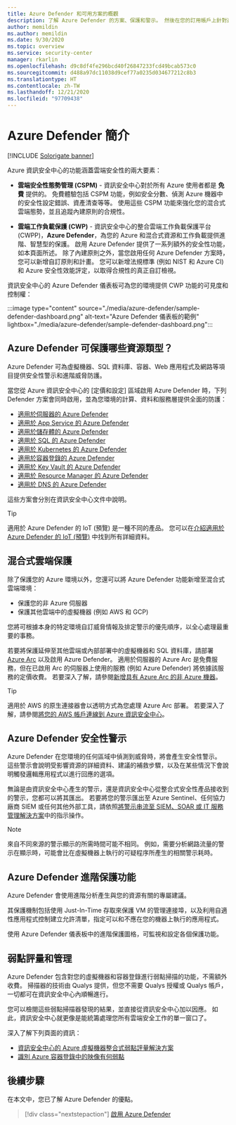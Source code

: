 ```yaml
---
title: Azure Defender 和可用方案的概觀
description: 了解 Azure Defender 的方案、保護和警示。 然後在您的訂用帳戶上針對進階安全性啟用 Azure Defender。
author: memildin
ms.author: memildin
ms.date: 9/30/2020
ms.topic: overview
ms.service: security-center
manager: rkarlin
ms.openlocfilehash: d9c8df4fe296bcd40f26847233fcd49bcab573c0
ms.sourcegitcommit: d488a97dc11038d9cef77a0235d034677212c8b3
ms.translationtype: HT
ms.contentlocale: zh-TW
ms.lasthandoff: 12/21/2020
ms.locfileid: "97709438"
---
```

# <a name="introduction-to-azure-defender"></a>Azure Defender 簡介

[!INCLUDE [Solorigate banner](../../includes/security-center-solorigate.md)]

Azure 資訊安全中心的功能涵蓋雲端安全性的兩大要素：

- **雲端安全性態勢管理 (CSPM)** - 資訊安全中心對於所有 Azure 使用者都是 **免費** 提供的。 免費體驗包括 CSPM 功能，例如安全分數、偵測 Azure 機器中的安全性設定錯誤、資產清查等等。 使用這些 CSPM 功能來強化您的混合式雲端態勢，並且追蹤內建原則的合規性。

- **雲端工作負載保護 (CWP)** - 資訊安全中心的整合雲端工作負載保護平台 (CWPP)，**Azure Defender**，為您的 Azure 和混合式資源和工作負載提供進階、智慧型的保護。 啟用 Azure Defender 提供了一系列額外的安全性功能，如本頁面所述。 除了內建原則之外，當您啟用任何 Azure Defender 方案時，您可以新增自訂原則和計畫。 您可以新增法規標準 (例如 NIST 和 Azure CI) 和 Azure 安全性效能評定，以取得合規性的真正自訂檢視。

資訊安全中心的 Azure Defender 儀表板可為您的環境提供 CWP 功能的可見度和控制權：

:::image type="content" source="./media/azure-defender/sample-defender-dashboard.png" alt-text="Azure Defender 儀表板的範例" lightbox="./media/azure-defender/sample-defender-dashboard.png":::

## <a name="what-resource-types-can-azure-defender-secure"></a>Azure Defender 可保護哪些資源類型？

Azure Defender 可為虛擬機器、SQL 資料庫、容器、Web 應用程式及網路等項目提供安全性警示和進階威脅防護。

當您從 Azure 資訊安全中心的 [定價和設定] 區域啟用 Azure Defender 時，下列 Defender 方案會同時啟用，並為您環境的計算、資料和服務層提供全面的防護：

- [適用於伺服器的 Azure Defender](defender-for-servers-introduction.md)
- [適用於 App Service 的 Azure Defender](defender-for-app-service-introduction.md)
- [適用於儲存體的 Azure Defender](defender-for-storage-introduction.md)
- [適用於 SQL 的 Azure Defender](defender-for-sql-introduction.md)
- [適用於 Kubernetes 的 Azure Defender](defender-for-kubernetes-introduction.md)
- [適用於容器登錄的 Azure Defender](defender-for-container-registries-introduction.md)
- [適用於 Key Vault 的 Azure Defender](defender-for-key-vault-introduction.md)
- [適用於 Resource Manager 的 Azure Defender](defender-for-resource-manager-introduction.md)
- [適用於 DNS 的 Azure Defender](defender-for-dns-introduction.md)

這些方案會分別在資訊安全中心文件中說明。

> [!TIP]
> 適用於 Azure Defender 的 IoT (預覽) 是一種不同的產品。 您可以在[介紹適用於 Azure Defender 的 IoT (預覽)](../defender-for-iot/overview.md) 中找到所有詳細資料。 

## <a name="hybrid-cloud-protection"></a>混合式雲端保護

除了保護您的 Azure 環境以外，您還可以將 Azure Defender 功能新增至混合式雲端環境：

- 保護您的非 Azure 伺服器
- 保護其他雲端中的虛擬機器 (例如 AWS 和 GCP)

您將可根據本身的特定環境自訂威脅情報及排定警示的優先順序，以全心處理最重要的事務。

若要將保護延伸至其他雲端或內部部署中的虛擬機器和 SQL 資料庫，請部署 [Azure Arc](https://azure.microsoft.com/services/azure-arc/) 以及啟用 Azure Defender。 適用於伺服器的 Azure Arc 是免費服務，但在已啟用 Arc 的伺服器上使用的服務 (例如 Azure Defender) 將依據該服務的定價收費。 若要深入了解，請參閱[新增具有 Azure Arc 的非 Azure 機器](quickstart-onboard-machines.md#add-non-azure-machines-with-azure-arc)。

> [!TIP]
> 適用於 AWS 的原生連接器會以透明方式為您處理 Azure Arc 部署。 若要深入了解，請參閱[將您的 AWS 帳戶連線到 Azure 資訊安全中心](quickstart-onboard-aws.md)。



## <a name="azure-defender-security-alerts"></a>Azure Defender 安全性警示 

Azure Defender 在您環境的任何區域中偵測到威脅時，將會產生安全性警示。 這些警示會說明受影響資源的詳細資料、建議的補救步驟，以及在某些情況下會說明觸發邏輯應用程式以進行回應的選項。

無論是由資訊安全中心產生的警示，還是資訊安全中心從整合式安全性產品接收到的警示，您都可以將其匯出。 若要將您的警示匯出至 Azure Sentinel、任何協力廠商 SIEM 或任何其他外部工具，請依照[將警示串流至 SIEM、SOAR 或 IT 服務管理解決方案](export-to-siem.md)中的指示操作。

> [!NOTE]
> 來自不同來源的警示顯示的所需時間可能不相同。 例如，需要分析網路流量的警示在顯示時，可能會比在虛擬機器上執行的可疑程序所產生的相關警示耗時。


## <a name="azure-defender-advanced-protection-capabilities"></a>Azure Defender 進階保護功能

Azure Defender 會使用進階分析產生與您的資源有關的專屬建議。 

其保護機制包括使用 Just-In-Time 存取來保護 VM 的管理連接埠，以及利用自適性應用程式控制建立允許清單，指定可以和不應在您的機器上執行的應用程式。 

使用 Azure Defender 儀表板中的進階保護圖格，可監視和設定各個保護功能。 

## <a name="vulnerability-assessment-and-management"></a>弱點評量和管理

Azure Defender 包含對您的虛擬機器和容器登錄進行弱點掃描的功能，不需額外收費。 掃描器的技術由 Qualys 提供，但您不需要 Qualys 授權或 Qualys 帳戶，一切都可在資訊安全中心內順暢進行。 

您可以檢閱這些弱點掃描器發現的結果，並直接從資訊安全中心加以因應。 如此，資訊安全中心就更像是能統籌處理您所有雲端安全工作的單一窗口了。

深入了解下列頁面的資訊：

- [資訊安全中心的 Azure 虛擬機器整合式弱點評量解決方案](deploy-vulnerability-assessment-vm.md)
- [識別 Azure 容器登錄中的映像有何弱點](defender-for-container-registries-usage.md#identify-vulnerabilities-in-images-in-other-container-registries)



## <a name="next-steps"></a>後續步驟

在本文中，您已了解 Azure Defender 的優點。 

> [!div class="nextstepaction"]
> [啟用 Azure Defender](security-center-pricing.md)